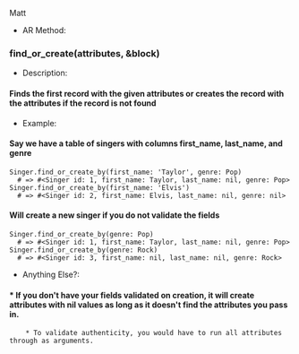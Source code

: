 
Matt
* AR Method:
### find_or_create(attributes, &block)

* Description:
#### Finds the first record with the given attributes or creates the record with the attributes if the record is not found

* Example:

#### Say we have a table of singers with columns first_name, last_name, and genre

    Singer.find_or_create_by(first_name: 'Taylor', genre: Pop)
      # => #<Singer id: 1, first_name: Taylor, last_name: nil, genre: Pop>
    Singer.find_or_create_by(first_name: 'Elvis')
      # => #<Singer id: 2, first_name: Elvis, last_name: nil, genre: nil>

#### Will create a new singer if you do not validate the fields
    Singer.find_or_create_by(genre: Pop)
      # => #<Singer id: 1, first_name: Taylor, last_name: nil, genre: Pop>
    Singer.find_or_create_by(genre: Rock)
      # => #<Singer id: 3, first_name: nil, last_name: nil, genre: Rock>
      
* Anything Else?:

####    * If you don't have your fields validated on creation, it will create attributes with nil values as long as it doesn't find the attributes you pass in. 
        * To validate authenticity, you would have to run all attributes through as arguments.
